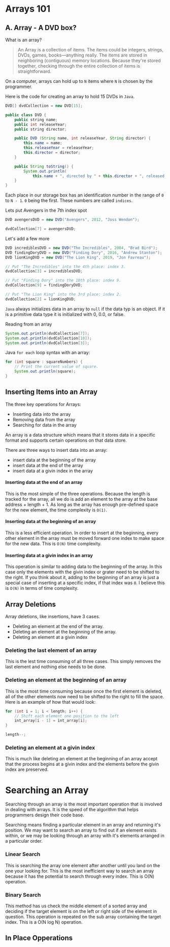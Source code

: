 # Arrays 101

## A. Array - A DVD box?

What is an array?

> An Array is a collection of items. The items could be integers, strings, DVDs, games, books—anything really. The items are stored in neighboring (contiguous) memory locations. Because they're stored together, checking through the entire collection of items is straightforward.

On a computer, arrays can hold up to `N` items where `N` is chosen by the programmer.

Here is the code for creating an array to hold 15 DVDs in `Java`.

```Java
DVD[] dvdCollection = new DVD[15];

public class DVD {
    public string name;
    public int releaseYear;
    public string director;

    public DVD (String name, int releaseYear, String director) {
        this.name = name;
        this.releaseYear = releaseYear;
        this.director = director;
    }

    public String toString() {
        System.out.println(
            this.name + ", directed by " + this.director + ", released in " + this.releaseYear));
    }
}
```

Each place in our storage box has an identification number in the range of `0` to `N - 1`. `0` being the first. These numbers are called `indices`.

Lets put Avengers in the 7th index spot

```Java
DVD avengersDVD = new DVD("Avengers", 2012, "Joss Wendon");

dvdCollection[7] = avengersDVD;

```

Let's add a few more

```Java
DVD incrediblesDVD = new DVD("The Incredibles", 2004, "Brad Bird");
DVD findingDoryDVD = new DVD("Finding Dory", 2016, "Andrew Stanton");
DVD lionKingDVD = new DVD("The Lion King", 2019, "Jon Favreau");

// Put "The Incredibles" into the 4th place: index 3.
dvdCollection[3] = incrediblesDVD;

// Put "Finding Dory" into the 10th place: index 9.
dvdCollection[9] = findingDoryDVD;

// Put "The Lion King" into the 3rd place: index 2.
dvdCollection[2] = lionKingDVD;
```

`Java` always initializes data in an array to `null` if the data typ is an object. If it is a primitive data type it is initialized with 0, 0.0, or false.

Reading from an array

```Java
System.out.println(dvdCollection[7]);
System.out.println(dvdCollection[10]);
System.out.println(dvdCollection[3]);
```

Java `for each` loop syntax with an array:

```Java
for (int square : squareNumbers) {
    // Print the current value of square.
    System.out.println(square);
}
```

## Inserting Items into an Array

The three key operations for Arrays:

-   Inserting data into the array
-   Removing data from the array
-   Searching for data in the array

An array is a data structure which means that it stores data in a specific format
and supports certain operations on that data store.

There are three ways to insert data into an array:

-   insert data at the beginning of the array
-   insert data at the end of the array
-   insert data at a givin index in the array

#### Inserting data at the end of an array

This is the most simple of the three operations. Because the length is tracked for the array, all we do is add an element to the array at the base address + length + 1. As long as the array has enough pre-defined space for the new element, the time complexity is `O(1)`.

#### Inserting data at the beginning of an array

This is a less efficient operation. In order to insert at the beginning, every other element in the array must be moved forward one index to make space for the new data. This is `O(N)` time complexity.

#### Inserting data at a givin index in an array

This operation is similar to adding data to the beginning of the array. In this case only the elements with the givin index or grater need to be shifted to the right. If you think about it, adding to the beginning of an array is just a special case of inserting at a specific index, if that index was `0`. I believe this is `O(N)` in terms of time complexity.
 
## Array Deletions
Array deletions, like insertions, have 3 cases.
- Deleting an element at the end of the array.
- Deleting an element at the beginning of the array.
- Deleting an element at a givin index


### Deleting the last element of an array
This is the lest time consuming of all three cases. This simply removes the last element and nothing else needs to be done.

### Deleting an element at the beginning of an array
This is the most time consuming because once the first element is deleted, all of the other elements now need to be shifted to the right to fill the space. Here is an example of how that would look:

```java
for (int i = 1; i < length; i++) {
    // Shift each element one position to the left
    int_array[i - 1] = int_array[i];
}

length--;
```

### Deleting an element at a givin index
This is much like deleting an element at the beginning of an array accept that the process begins at a givin index and the elements before the givin index are preserved.


# Searching an Array
Searching through an array is the most important operation that is involved in dealing with arrays. It is the speed of the algorithm that helps programmers design their code base. 

Searching means finding a particular element in an array and returning it's position. We may want to search an array to find out if an element exists within, or we may be looking through an array with it's elements arranged in a particular order. 

### Linear Search
This is searching the array one element after another until you land on the one your looking for. This is the most inefficient way to search an array because it has the potential to search through every index. This is O(N) operation. 

### Binary Search
This method has us check the middle element of a sorted array and deciding if the target element is on the left or right side of the element in question. This operation is repeated on the sub array containing the target index. This is a O(N log N) operation. 

## In Place Opperations
